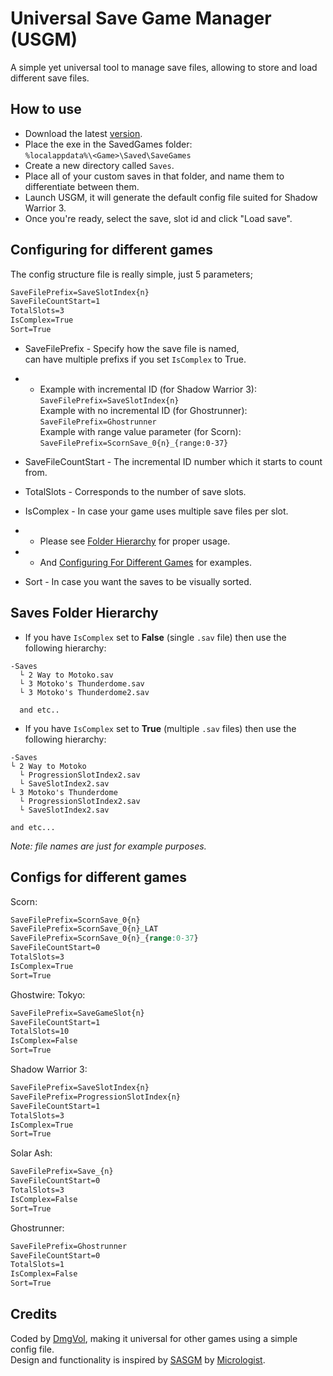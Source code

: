 # Universal Save Game Manager (USGM)
A simple yet universal tool to manage save files, allowing to store and load different save files.

## How to use
- Download the latest [version](https://github.com/Dmgvol/USGM/raw/main/USGM/bin/Release/USGM.exe).
- Place the exe in the SavedGames folder: </br>
`%localappdata%\<Game>\Saved\SaveGames`
- Create a new directory called `Saves`.
- Place all of your custom saves in that folder, and name them to differentiate between them. 
- Launch USGM, it will generate the default config file suited for Shadow Warrior 3.
- Once you're ready, select the save, slot id and click "Load save".


## Configuring for different games
The config structure file is really simple, just 5 parameters;
```css
SaveFilePrefix=SaveSlotIndex{n}
SaveFileCountStart=1
TotalSlots=3
IsComplex=True
Sort=True
```

- SaveFilePrefix - Specify how the save file is named,</br>
can have multiple prefixs if you set `IsComplex` to True.
  
- - Example with incremental ID (for Shadow Warrior 3):</br>
`SaveFilePrefix=SaveSlotIndex{n}` </br>
Example with no incremental ID (for Ghostrunner):</br>
`SaveFilePrefix=Ghostrunner` </br>
Example with range value parameter (for Scorn):</br>
`SaveFilePrefix=ScornSave_0{n}_{range:0-37}` </br>

- SaveFileCountStart - The incremental ID number which it starts to count from.
- TotalSlots - Corresponds to the number of save slots.

- IsComplex - In case your game uses multiple save files per slot. 
- - Please see [Folder Hierarchy](#saves-folder-hierarchy) for proper usage.
- - And [Configuring For Different Games](#configuring-for-different-games) for examples.
- Sort -  In case you want the saves to be visually sorted.


## Saves Folder Hierarchy 
- If you have `IsComplex` set to **False** (single `.sav` file) then use the following hierarchy:
```
-Saves
  └ 2 Way to Motoko.sav
  └ 3 Motoko's Thunderdome.sav
  └ 3 Motoko's Thunderdome2.sav

  and etc..
```

- If you have `IsComplex` set to **True** (multiple `.sav` files) then use the following hierarchy:
```
-Saves
└ 2 Way to Motoko
  └ ProgressionSlotIndex2.sav
  └ SaveSlotIndex2.sav
└ 3 Motoko's Thunderdome
  └ ProgressionSlotIndex2.sav
  └ SaveSlotIndex2.sav

and etc...
```

_Note: file names are just for example purposes._</br>

## Configs for different games 
Scorn:
```css
SaveFilePrefix=ScornSave_0{n}
SaveFilePrefix=ScornSave_0{n}_LAT
SaveFilePrefix=ScornSave_0{n}_{range:0-37}
SaveFileCountStart=0
TotalSlots=3
IsComplex=True
Sort=True
```

Ghostwire: Tokyo:
```css
SaveFilePrefix=SaveGameSlot{n}
SaveFileCountStart=1
TotalSlots=10
IsComplex=False
Sort=True
```

Shadow Warrior 3:
```css
SaveFilePrefix=SaveSlotIndex{n}
SaveFilePrefix=ProgressionSlotIndex{n}
SaveFileCountStart=1
TotalSlots=3
IsComplex=True
Sort=True
```

Solar Ash:
```css
SaveFilePrefix=Save_{n}
SaveFileCountStart=0
TotalSlots=3
IsComplex=False
Sort=True
```

Ghostrunner:
```css
SaveFilePrefix=Ghostrunner
SaveFileCountStart=0
TotalSlots=1
IsComplex=False
Sort=True
```

## Credits
Coded by [DmgVol](https://github.com/Dmgvol/), making it universal for other games using a simple config file.</br>
Design and functionality is inspired by [SASGM](https://github.com/Micrologist/SASGM) by [Micrologist](https://github.com/Micrologist).
